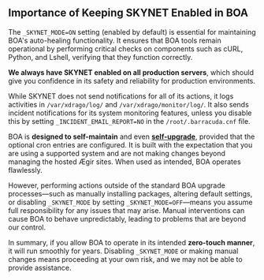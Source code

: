 ## Importance of Keeping SKYNET Enabled in BOA

The `_SKYNET_MODE=ON` setting (enabled by default) is essential for maintaining BOA's auto-healing functionality. It ensures that BOA tools remain operational by performing critical checks on components such as cURL, Python, and Lshell, verifying that they function correctly.

**We always have SKYNET enabled on all production servers**, which should give you confidence in its safety and reliability for production environments.

While SKYNET does not send notifications for all of its actions, it logs activities in `/var/xdrago/log/` and `/var/xdrago/monitor/log/`. It also sends incident notifications for its system monitoring features, unless you disable this by setting `_INCIDENT_EMAIL_REPORT=NO` in the `/root/.barracuda.cnf` file.

BOA is **designed to self-maintain** and even [**self-upgrade**](https://github.com/omega8cc/boa/tree/5.x-dev/docs/SELFUPGRADE.md), provided that the optional cron entries are configured. It is built with the expectation that you are using a supported system and are not making changes beyond managing the hosted Ægir sites. When used as intended, BOA operates flawlessly.

However, performing actions outside of the standard BOA upgrade processes—such as manually installing packages, altering default settings, or disabling `_SKYNET_MODE` by setting `_SKYNET_MODE=OFF`—means you assume full responsibility for any issues that may arise. Manual interventions can cause BOA to behave unpredictably, leading to problems that are beyond our control.

In summary, if you allow BOA to operate in its intended **zero-touch manner**, it will run smoothly for years. Disabling `_SKYNET_MODE` or making manual changes means proceeding at your own risk, and we may not be able to provide assistance.
